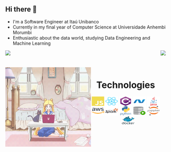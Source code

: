 ## Hi there 👋

- I'm a Software Engineer at Itaú Unibanco
- Currently in my final year of Computer Science at Universidade Anhembi Morumbi
- Enthusiastic about the data world, studying Data Engineering and Machine Learning


<div>
  
  <img  height="180em" src="https://github-readme-stats.vercel.app/api?username=Bianca-Ribeiro-0&show_icons=true&theme=jolly&include_all_commits=true&count_private=true"/>
  <img align="right" height="180em" src="https://github-readme-stats.vercel.app/api/top-langs/?username=Bianca-Ribeiro-0&layout=compact&langs_count=16&theme=jolly"/>
</div>
<br>

<div  align="center"> 
  <div style="display: inline_block"><br>
    <img align="left" height="250" alt="coding-time" src="sailor.gif">
    <h1 align="center">Technologies</h1>
    <img align="center" height="30" width="40" alt="js-icon"  src="https://raw.githubusercontent.com/devicons/devicon/master/icons/javascript/javascript-plain.svg">
    <img align="center" height="30" width="40" alt="react-icon" src="https://raw.githubusercontent.com/devicons/devicon/master/icons/react/react-original.svg">
    <img align="center" height="30" width="40" alt="c#-icon" src="https://github.com/devicons/devicon/blob/master/icons/csharp/csharp-original.svg">
    <img align="center" height="30" width="40" alt="c#-icon" src="https://github.com/devicons/devicon/blob/master/icons/dot-net/dot-net-original.svg">
    <img align="center" height="30" width="40" alt="c#-icon" src="https://github.com/devicons/devicon/blob/master/icons/java/java-original-wordmark.svg">
    <img align="center" height="30" width="40" alt="c#-icon" src="https://github.com/devicons/devicon/blob/master/icons/amazonwebservices/amazonwebservices-original-wordmark.svg">
    <img align="center" height="30" width="40" alt="c#-icon" src="https://github.com/devicons/devicon/blob/master/icons/apachespark/apachespark-original-wordmark.svg">
    <img align="center" height="30" width="40" alt="c#-icon" src="https://github.com/devicons/devicon/blob/master/icons/python/python-original-wordmark.svg">
    <img align="center" height="30" width="40" alt="c#-icon" src="https://github.com/devicons/devicon/blob/master/icons/sqldeveloper/sqldeveloper-original.svg">
    <img align="center" height="30" width="40" alt="c#-icon" src="https://github.com/devicons/devicon/blob/master/icons/jupyter/jupyter-original-wordmark.svg">
    <img align="center" height="30" width="40" alt="c#-icon" src="https://github.com/devicons/devicon/blob/master/icons/docker/docker-original-wordmark.svg">
   </div>
    

